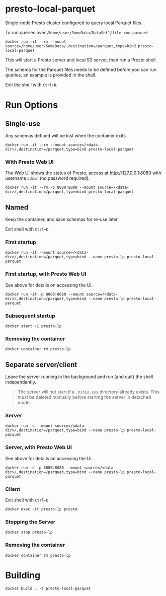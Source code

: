 
# presto-local-parquet

Single-node Presto cluster configured to query local Parquet files.

To run queries over `/home/user/SomeData/DataSet1/file_<n>.parquet`

```shell
docker run -it --rm --mount source=/home/user/SomeData/,destination=/parquet,type=bind presto-local-parquet
```

This will start a Presto server and local S3 server, then run a Presto shell.

The schema for the Parquet files needs to be defined before you can run queries,
an example is provided in the shell.

Exit the shell with `Ctrl+D`.

# Run Options

## Single-use 

Any schemas defined will be lost when the container exits.

```shell
docker run -it --rm --mount source=/<data-dir>/,destination=/parquet,type=bind presto-local-parquet
```

### With Presto Web UI

The Web UI shows the status of Presto, access at http://127.0.0.1:8080 with
username `admin` (no password required).

```shell
docker run -it --rm -p 8080:8080 --mount source=/<data-dir>/,destination=/parquet,type=bind presto-local-parquet
```

## Named  

Keep the container, and save schemas for re-use later.

Exit shell with `Ctrl+D`

### First startup

```shell
docker run -it --mount source=/<data-dir>/,destination=/parquet,type=bind --name presto-lp presto-local-parquet
```

### First startup, with Presto Web UI

See above for details on accessing the UI.

```shell
docker run -it -p 8080:8080 --mount source=/<data-dir>/,destination=/parquet,type=bind --name presto-lp presto-local-parquet
```

### Subsequent startup

```shell
docker start -i presto-lp
```

### Removing the container

```shell
docker container rm presto-lp
```

## Separate server/client

Leave the server running in the background and run (and quit) the shell
independently.

> The server will not start if a `.minio.sys` directory already exists. This
must be deleted manually before starting the server in detached mode.

### Server 

```shell
docker run -d --mount source=/<data-dir>/,destination=/parquet,type=bind --name presto-lp presto-local-parquet
```

### Server, with Presto Web UI

See above for details on accessing the UI.

```shell
docker run -d -p 8080:8080 --mount source=/<data-dir>/,destination=/parquet,type=bind --name presto-lp presto-local-parquet
```

### Client

Exit shell with `Ctrl+D`

```shell
docker exec -it presto-lp presto
```

### Stopping the Server

```shell
docker stop presto-lp
```

### Removing the container
```shell
docker container rm presto-lp
```

# Building

```shell
docker build . -t presto-local-parquet
```
